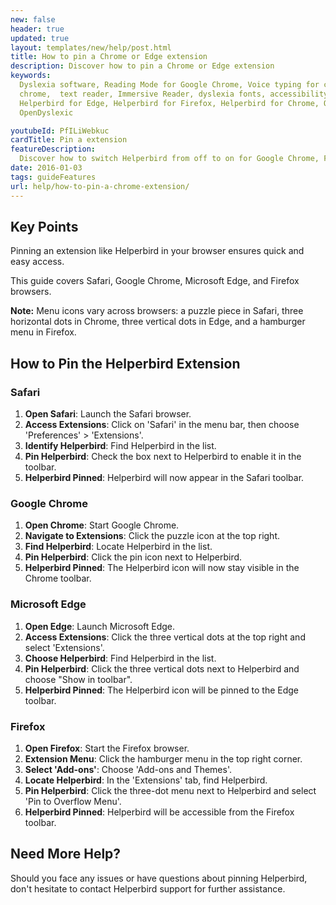 ```yaml
---
new: false
header: true
updated: true
layout: templates/new/help/post.html
title: How to pin a Chrome or Edge extension
description: Discover how to pin a Chrome or Edge extension
keywords:
  Dyslexia software, Reading Mode for Google Chrome, Voice typing for chrome, Text to speech for
  chrome,  text reader, Immersive Reader, dyslexia fonts, accessibility software, dyslexia software,
  Helperbird for Edge, Helperbird for Firefox, Helperbird for Chrome, Opendyslexic for Chrome,
  OpenDyslexic

youtubeId: PfILiWebkuc
cardTitle: Pin a extension
featureDescription:
  Discover how to switch Helperbird from off to on for Google Chrome, Firefox, Safari, and Edge.
date: 2016-01-03
tags: guideFeatures
url: help/how-to-pin-a-chrome-extension/
---
```



## Key Points

Pinning an extension like Helperbird in your browser ensures quick and easy access.

This guide covers Safari, Google Chrome, Microsoft Edge, and Firefox browsers.

**Note:** Menu icons vary across browsers: a puzzle piece in Safari, three horizontal dots in Chrome, three vertical dots in Edge, and a hamburger menu in Firefox.

## How to Pin the Helperbird Extension

### Safari

1. **Open Safari**: Launch the Safari browser.
2. **Access Extensions**: Click on 'Safari' in the menu bar, then choose 'Preferences' > 'Extensions'.
3. **Identify Helperbird**: Find Helperbird in the list.
4. **Pin Helperbird**: Check the box next to Helperbird to enable it in the toolbar.
5. **Helperbird Pinned**: Helperbird will now appear in the Safari toolbar.

### Google Chrome

1. **Open Chrome**: Start Google Chrome.
2. **Navigate to Extensions**: Click the puzzle icon at the top right.
3. **Find Helperbird**: Locate Helperbird in the list.
4. **Pin Helperbird**: Click the pin icon next to Helperbird.
5. **Helperbird Pinned**: The Helperbird icon will now stay visible in the Chrome toolbar.

### Microsoft Edge

1. **Open Edge**: Launch Microsoft Edge.
2. **Access Extensions**: Click the three vertical dots at the top right and select 'Extensions'.
3. **Choose Helperbird**: Find Helperbird in the list.
4. **Pin Helperbird**: Click the three vertical dots next to Helperbird and choose "Show in toolbar".
5. **Helperbird Pinned**: The Helperbird icon will be pinned to the Edge toolbar.

### Firefox

1. **Open Firefox**: Start the Firefox browser.
2. **Extension Menu**: Click the hamburger menu in the top right corner.
3. **Select 'Add-ons'**: Choose 'Add-ons and Themes'.
4. **Locate Helperbird**: In the 'Extensions' tab, find Helperbird.
5. **Pin Helperbird**: Click the three-dot menu next to Helperbird and select 'Pin to Overflow Menu'.
6. **Helperbird Pinned**: Helperbird will be accessible from the Firefox toolbar.

## Need More Help?

Should you face any issues or have questions about pinning Helperbird, don't hesitate to contact Helperbird support for further assistance.
